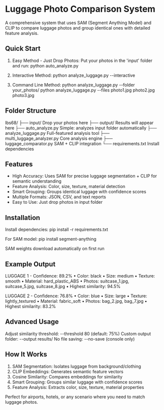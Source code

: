 Luggage Photo Comparison System
=================================

A comprehensive system that uses SAM (Segment Anything Model) and CLIP to compare luggage photos and group identical ones with detailed feature analysis.

Quick Start
-----------

1. Easy Method - Just Drop Photos:
   Put your photos in the 'input' folder and run:
   python auto_analyze.py

2. Interactive Method:
   python analyze_luggage.py --interactive

3. Command Line Method:
   python analyze_luggage.py --folder your_photos/
   python analyze_luggage.py --files photo1.jpg photo2.jpg photo3.jpg

Folder Structure
----------------
lbs68/
├── input/                    Drop your photos here
├── output/                   Results will appear here
├── auto_analyze.py           Simple: analyzes input folder automatically
├── analyze_luggage.py        Full-featured analysis tool
├── multi_luggage_analyzer.py Core analysis engine
├── luggage_comparator.py     SAM + CLIP integration
└── requirements.txt          Install dependencies

Features
--------
- High Accuracy: Uses SAM for precise luggage segmentation + CLIP for semantic understanding
- Feature Analysis: Color, size, texture, material detection
- Smart Grouping: Groups identical luggage with confidence scores
- Multiple Formats: JSON, CSV, and text reports
- Easy to Use: Just drop photos in input folder

Installation
------------
Install dependencies:
pip install -r requirements.txt

For SAM model:
pip install segment-anything

SAM weights download automatically on first run

Example Output
--------------
LUGGAGE 1 - Confidence: 89.2%
• Color: black
• Size: medium
• Texture: smooth
• Material: hard_plastic_ABS
• Photos: suitcase_1.jpg, suitcase_5.jpg, suitcase_8.jpg
• Highest similarity: 94.5%

LUGGAGE 2 - Confidence: 76.8%
• Color: blue
• Size: large
• Texture: lightly_textured
• Material: fabric_soft
• Photos: bag_2.jpg, bag_7.jpg
• Highest similarity: 83.2%

Advanced Usage
--------------
Adjust similarity threshold: --threshold 80 (default: 75%)
Custom output folder: --output results/
No file saving: --no-save (console only)

How It Works
------------
1. SAM Segmentation: Isolates luggage from background/clothing
2. CLIP Embeddings: Generates semantic feature vectors
3. Cosine Similarity: Compares embeddings for similarity
4. Smart Grouping: Groups similar luggage with confidence scores
5. Feature Analysis: Extracts color, size, texture, material properties

Perfect for airports, hotels, or any scenario where you need to match luggage photos.